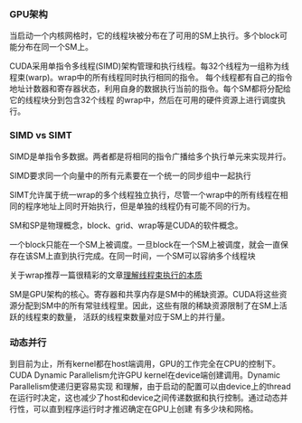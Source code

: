 ### GPU架构

当启动一个内核网格时，它的线程块被分布在了可用的SM上执行。多个block可能分布在同一个SM上。

CUDA采用单指令多线程(SIMD)架构管理和执行线程。每32个线程为一组称为线程束(warp)。wrap中的所有线程同时执行相同的指令。
每个线程都有自己的指令地址计数器和寄存器状态，利用自身的数据执行当前的指令。每个SM都将分配给它的线程块分到包含32个线程
的wrap中，然后在可用的硬件资源上进行调度执行。

### SIMD vs SIMT

SIMD是单指令多数据。两者都是将相同的指令广播给多个执行单元来实现并行。

SIMD要求同一个向量中的所有元素要在一个统一的同步组中一起执行

SIMT允许属于统一wrap的多个线程独立执行，尽管一个wrap中的所有线程在相同的程序地址上同时开始执行，但是单独的线程仍有可能不同的行为。

SM和SP是物理概念，block、grid、wrap等是CUDA的软件概念。

一个block只能在一个SM上被调度。一旦block在一个SM上被调度，就会一直保存在该SM上直到执行完成。在同一时间，一个SM可以容纳多个线程块

关于wrap推荐一篇很精彩的文章[理解线程束执行的本质](https://face2ai.com/CUDA-F-3-2-%E7%90%86%E8%A7%A3%E7%BA%BF%E7%A8%8B%E6%9D%9F%E6%89%A7%E8%A1%8C%E7%9A%84%E6%9C%AC%E8%B4%A8-P1/)

SM是GPU架构的核心。寄存器和共享内存是SM中的稀缺资源。CUDA将这些资源分配到SM中的所有常驻线程里。因此，这些有限的稀缺资源限制了在SM上活跃的线程束的数量，
活跃的线程束数量对应于SM上的并行量。

### 动态并行

到目前为止，所有kernel都在host端调用，GPU的工作完全在CPU的控制下。CUDA Dynamic Parallelism允许GPU kernel在device端创建调用。Dynamic Parallelism使递归更容易实现
和理解，由于启动的配置可以由device上的thread在运行时决定，这也减少了host和device之间传递数据和执行控制。通过动态并行性，可以直到程序运行时才推迟确定在GPU上创建
有多少块和网格。
